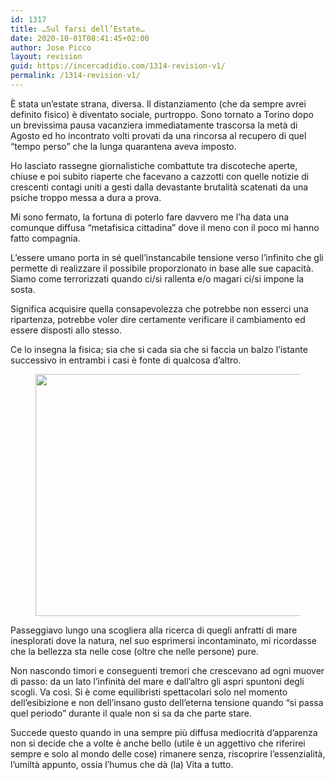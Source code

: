 ```yaml
---
id: 1317
title: …Sul farsi dell’Estate…
date: 2020-10-01T08:41:45+02:00
author: Jose Picco
layout: revision
guid: https://incercadidio.com/1314-revision-v1/
permalink: /1314-revision-v1/
---
```

È stata un’estate strana, diversa. Il distanziamento (che da sempre avrei definito fisico) è diventato sociale, purtroppo. Sono tornato a Torino dopo un brevissima pausa vacanziera immediatamente trascorsa la metà di Agosto ed ho incontrato volti provati da una rincorsa al recupero di quel “tempo perso” che la lunga quarantena aveva imposto. 

Ho lasciato rassegne giornalistiche combattute tra discoteche aperte, chiuse e poi subito riaperte che facevano a cazzotti con quelle notizie di crescenti contagi uniti a gesti dalla devastante brutalità scatenati da una psiche troppo messa a dura a prova.

Mi sono fermato, la fortuna di poterlo fare davvero me l’ha data una comunque diffusa “metafisica cittadina” dove il meno con il poco mi hanno fatto compagnia. 

L’essere umano porta in sé quell’instancabile tensione verso l’infinito che gli permette di realizzare il possibile proporzionato in base alle sue capacità. Siamo come terrorizzati quando ci/si rallenta e/o magari ci/si impone la sosta.

Significa acquisire quella consapevolezza che potrebbe non esserci una ripartenza, potrebbe voler dire certamente verificare il cambiamento ed essere disposti allo stesso. 

Ce lo insegna la fisica; sia che si cada sia che si faccia un balzo l’istante successivo in entrambi i casi è fonte di qualcosa d’altro.<figure class="wp-block-image size-large is-resized">

<img src="https://incercadidio.com/wp-content/uploads/2020/10/2.jpg" alt="" class="wp-image-1316" width="565" height="387" srcset="https://incercadidio.com/wp-content/uploads/2020/10/2.jpg 406w, https://incercadidio.com/wp-content/uploads/2020/10/2-300x205.jpg 300w" sizes="(max-width: 565px) 100vw, 565px" /> </figure> 

Passeggiavo lungo una scogliera alla ricerca di quegli anfratti di mare inesplorati dove la natura, nel suo esprimersi incontaminato, mi ricordasse che la bellezza sta nelle cose (oltre che nelle persone) pure.

Non nascondo timori e conseguenti tremori che crescevano ad ogni muover di passo: da un lato l’infinità del mare e dall’altro gli aspri spuntoni degli scogli. Va così. Si è come equilibristi spettacolari solo nel momento dell’esibizione e non dell’insano gusto dell’eterna tensione quando “si passa quel periodo” durante il quale non si sa da che parte stare. 

Succede questo quando in una sempre più diffusa mediocrità d’apparenza non si decide che a volte è anche bello (utile è un aggettivo che riferirei sempre e solo al mondo delle cose) rimanere senza, riscoprire l’essenzialità, l’umiltà appunto, ossia l’humus che dà (la) Vita a tutto.